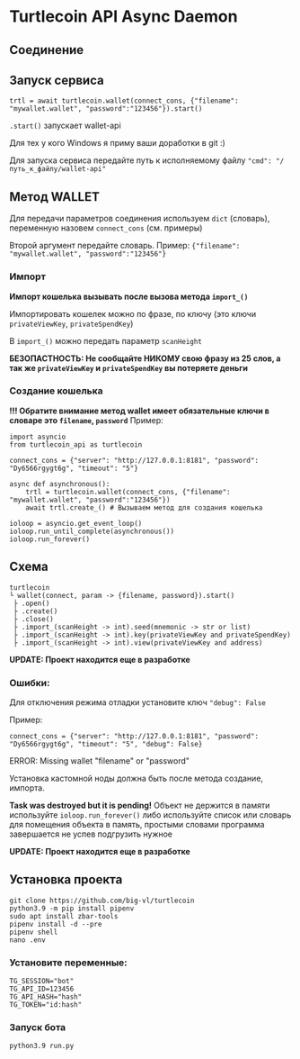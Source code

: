 # Turtlecoin API Async Daemon

## Соединение


## Запуск сервиса
```
trtl = await turtlecoin.wallet(connect_cons, {"filename": "mywallet.wallet", "password":"123456"}).start()
```

`.start()` запускает wallet-api

Для тех у кого Windows я приму ваши доработки в git :)

Для запуска сервиса передайте путь к исполняемому файлу `"cmd": "/путь_к_файлу/wallet-api"`
## Метод WALLET

Для передачи параметров соединения используем `dict` (словарь), переменную назовем `connect_cons` (см. примеры)

Второй аргумент передайте словарь.
Пример:
`{"filename": "mywallet.wallet", "password":"123456"}`

### Импорт
**Импорт кошелька вызывать после вызова метода `import_()`**

Импортировать кошелек можно по фразе, по ключу (это ключи `privateViewKey`, `privateSpendKey`)

В `import_()` можно передать параметр `scanHeight`

**БЕЗОПАСТНОСТЬ: Не сообщайте НИКОМУ свою фразу из 25 слов, а так же `privateViewKey` и `privateSpendKey` вы потеряете деньги**

### Создание кошелька
**!!! Обратите внимание метод wallet имеет обязательные ключи в словаре это `filename`, `password`**
Пример:
```
import asyncio
from turtlecoin_api as turtlecoin

connect_cons = {"server": "http://127.0.0.1:8181", "password": "Dy6566rgygt6g", "timeout": "5"}

async def asynchronous():
    trtl = turtlecoin.wallet(connect_cons, {"filename": "mywallet.wallet", "password":"123456"})
    await trtl.create_() # Вызываем метод для создания кошелька

ioloop = asyncio.get_event_loop()
ioloop.run_until_complete(asynchronous())
ioloop.run_forever()
```

## Схема
```
turtlecoin
└ wallet(connect, param -> {filename, password}).start()
 ├ .open()
 ├ .create()
 ├ .close()
 ├ .import_(scanHeight -> int).seed(mnemonic -> str or list)
 ├ .import_(scanHeight -> int).key(privateViewKey and privateSpendKey)
 ├ .import_(scanHeight -> int).view(privateViewKey and address)
```
**UPDATE: Проект находится еще в разработке**
### Ошибки:
Для отключения режима отладки установите ключ `"debug": False`

Пример:
```
connect_cons = {"server": "http://127.0.0.1:8181", "password": "Dy6566rgygt6g", "timeout": "5", "debug": False}
```

ERROR: Missing wallet "filename" or "password"

Установка кастомной ноды должна быть после метода создание, импорта.

**Task was destroyed but it is pending!**
Объект не держится в памяти используйте
`ioloop.run_forever()`
либо используйте список или словарь для помещения объекта в память, простыми словами программа завершается не успев подгрузить нужное

**UPDATE: Проект находится еще в разработке**

## Установка проекта
```
git clone https://github.com/big-vl/turtlecoin
python3.9 -m pip install pipenv
sudo apt install zbar-tools
pipenv install -d --pre
pipenv shell
nano .env
```

### Установите переменные:
```
TG_SESSION="bot"
TG_API_ID=123456
TG_API_HASH="hash"
TG_TOKEN="id:hash"
```

### Запуск бота
`python3.9 run.py`
